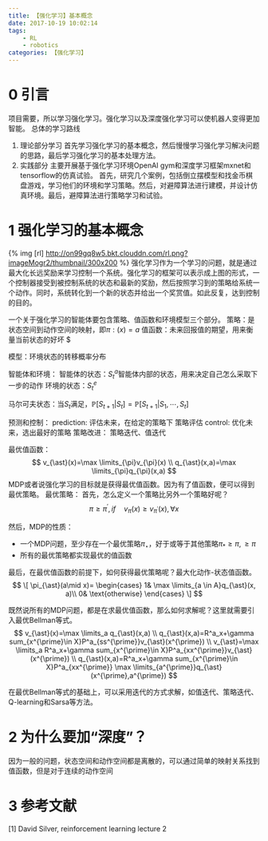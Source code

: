 ```yaml
---
title: 【强化学习】基本概念
date: 2017-10-19 10:02:14
tags:
    - RL
    - robotics
categories: 【强化学习】
---
```

# 0 引言
项目需要，所以学习强化学习。强化学习以及深度强化学习可以使机器人变得更加智能。
总体的学习路线
1. 理论部分学习
首先学习强化学习的基本概念，然后慢慢学习强化学习解决问题的思路，最后学习强化学习的基本处理方法。
2. 实践部分
主要开展基于强化学习环境OpenAI gym和深度学习框架mxnet和tensorflow的仿真试验。
首先，研究几个案例，包括倒立摆模型和找金币棋盘游戏，学习他们的环境和学习策略。然后，对避障算法进行建模，并设计仿真环境。最后，避障算法进行策略学习和试验。

<!--more-->
# 1 强化学习的基本概念
{% img [rl] http://on99gq8w5.bkt.clouddn.com/rl.png?imageMogr2/thumbnail/300x200 %}
强化学习作为一个学习的问题，就是通过最大化长远奖励来学习控制一个系统。强化学习的框架可以表示成上图的形式，一个控制器接受到被控制系统的状态和最新的奖励，然后按照学习到的策略给系统一个动作。同时，系统转化到一个新的状态并给出一个奖赏值。如此反复，达到控制的目的。

一个关于强化学习的智能体要包含策略、值函数和环境模型三个部分。
策略：是状态空间到动作空间的映射，即$\pi:(x)=a$
值函数：未来回报值的期望，用来衡量当前状态的好坏 $

模型：环境状态的转移概率分布

智能体和环境：
智能体的状态：$S^{a}_{t}$智能体内部的状态，用来决定自己怎么采取下一步的动作
环境的状态：$S^{e}_{t}$

马尔可夫状态：当$S_{t}$满足，$\mathbb{P}[S_{t+1}|S_{t}]=\mathbb{P}[S_{t+1}|S_{1},\cdots,S_{t}]$


预测和控制： 
prediction: 评估未来，在给定的策略下 策略评估
control: 优化未来，选出最好的策略    策略改进： 策略迭代、值迭代

最优值函数：
$$
v_{\ast}(x)=\max \limits_{\pi}v_{\pi}(x) \\
q_{\ast}(x,a)=\max \limits_{\pi}q_{\pi}(x,a)
$$
MDP或者说强化学习的目标就是获得最优值函数。因为有了值函数，便可以得到最优策略。
最优策略：
首先，怎么定义一个策略比另外一个策略好呢？
$$
\pi \ge \pi^{\prime}, if\quad v_{\pi}(x) \ge v_{\pi^{\prime}}(x), \forall x
$$

然后，MDP的性质：
* 一个MDP问题，至少存在一个最优策略$\pi_{\star}$，好于或等于其他策略$\pi_{\ast} \ge \pi, \ge \pi$
* 所有的最优策略都实现最优的值函数

最后，在最优值函数的前提下，如何获得最优策略呢？最大化动作-状态值函数。
$$
\[
\pi_{\ast}(a\mid x)=
\begin{cases}
1& \max \limits_{a \in A}q_{\ast}(x, a)\\
0& \text{otherwise}
\end{cases}
\]
$$

既然说所有的MDP问题，都是在求最优值函数，那么如何求解呢？这里就需要引入最优Bellman等式。
$$
v_{\ast}(x)=\max \limits_a q_{\ast}(x,a) \\
q_{\ast}(x,a)=R^a_x+\gamma sum_{x^{\prime}\in X}P^a_{ss^{\prime}}v_{\ast}(x^{\prime}) \\
v_{\ast}=\max \limits_a R^a_x+\gamma sum_{x^{\prime}\in X}P^a_{xx^{\prime}}v_{\ast}(x^{\prime}) \\
q_{\ast}(x,a)=R^a_x+\gamma sum_{x^{\prime}\in X}P^a_{xx^{\prime}} \max \limits_{a^{\prime}}q_{\ast}(x^{\prime},a^{\prime})
$$

在最优Bellman等式的基础上，可以采用迭代的方式求解，如值迭代、策略迭代、Q-learning和Sarsa等方法。

# 2 为什么要加“深度”？

因为一般的问题，状态空间和动作空间都是离散的，可以通过简单的映射关系找到值函数，但是对于连续的动作空间


# 3 参考文献
[1] David Silver, reinforcement learning lecture 2